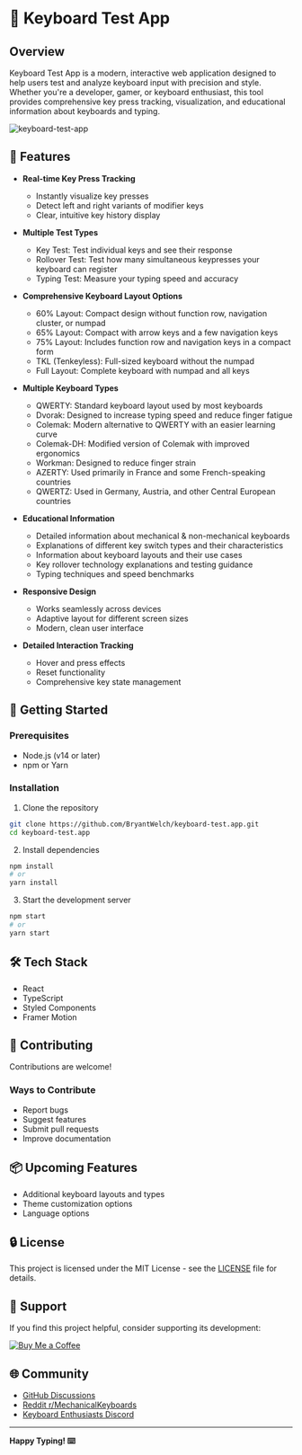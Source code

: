 # 🎹 Keyboard Test App

## Overview

Keyboard Test App is a modern, interactive web application designed to help users test and analyze keyboard input with precision and style. Whether you're a developer, gamer, or keyboard enthusiast, this tool provides comprehensive key press tracking, visualization, and educational information about keyboards and typing.

![keyboard-test-app](https://github.com/user-attachments/assets/6431572d-df37-44dc-84b0-9410a10b8e63)


## 🌟 Features

- **Real-time Key Press Tracking**
  - Instantly visualize key presses
  - Detect left and right variants of modifier keys
  - Clear, intuitive key history display

- **Multiple Test Types**
  - Key Test: Test individual keys and see their response
  - Rollover Test: Test how many simultaneous keypresses your keyboard can register
  - Typing Test: Measure your typing speed and accuracy

- **Comprehensive Keyboard Layout Options**
  - 60% Layout: Compact design without function row, navigation cluster, or numpad
  - 65% Layout: Compact with arrow keys and a few navigation keys
  - 75% Layout: Includes function row and navigation keys in a compact form
  - TKL (Tenkeyless): Full-sized keyboard without the numpad
  - Full Layout: Complete keyboard with numpad and all keys

- **Multiple Keyboard Types**
  - QWERTY: Standard keyboard layout used by most keyboards
  - Dvorak: Designed to increase typing speed and reduce finger fatigue
  - Colemak: Modern alternative to QWERTY with an easier learning curve
  - Colemak-DH: Modified version of Colemak with improved ergonomics
  - Workman: Designed to reduce finger strain
  - AZERTY: Used primarily in France and some French-speaking countries
  - QWERTZ: Used in Germany, Austria, and other Central European countries

- **Educational Information**
  - Detailed information about mechanical & non-mechanical keyboards
  - Explanations of different key switch types and their characteristics
  - Information about keyboard layouts and their use cases
  - Key rollover technology explanations and testing guidance
  - Typing techniques and speed benchmarks

- **Responsive Design**
  - Works seamlessly across devices
  - Adaptive layout for different screen sizes
  - Modern, clean user interface

- **Detailed Interaction Tracking**
  - Hover and press effects
  - Reset functionality
  - Comprehensive key state management

## 🚀 Getting Started

### Prerequisites

- Node.js (v14 or later)
- npm or Yarn

### Installation

1. Clone the repository
```bash
git clone https://github.com/BryantWelch/keyboard-test.app.git
cd keyboard-test.app
```

2. Install dependencies
```bash
npm install
# or
yarn install
```

3. Start the development server
```bash
npm start
# or
yarn start
```

## 🛠 Tech Stack

- React
- TypeScript
- Styled Components
- Framer Motion

## 🤝 Contributing

Contributions are welcome!

### Ways to Contribute
- Report bugs
- Suggest features
- Submit pull requests
- Improve documentation

## 📦 Upcoming Features

- Additional keyboard layouts and types
- Theme customization options
- Language options

## 🔒 License

This project is licensed under the MIT License - see the [LICENSE](LICENSE) file for details.

## 💖 Support

If you find this project helpful, consider supporting its development:

[![Buy Me a Coffee](https://storage.ko-fi.com/cdn/kofi5.png)](https://ko-fi.com/V7V01A0SJC)

## 🌐 Community

- [GitHub Discussions](https://github.com/BryantWelch/keyboard-test.app/discussions)
- [Reddit r/MechanicalKeyboards](https://www.reddit.com/r/MechanicalKeyboards/)
- [Keyboard Enthusiasts Discord](https://discord.gg/mechanicalkeyboards)

---

**Happy Typing! ⌨️**
